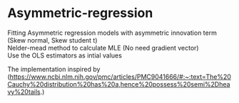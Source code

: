 # Asymmetric-regression
Fitting Asymmetric regression models with asymmetric innovation term (Skew normal, Skew student t) <br> 
Nelder-mead method to calculate MLE (No need gradient vector)  <br> 
Use the OLS estimators as intial values

The implementation inspired by (https://www.ncbi.nlm.nih.gov/pmc/articles/PMC9041666/#:~:text=The%20Cauchy%20distribution%20has%20a,hence%20possess%20semi%2Dheavy%20tails.)


